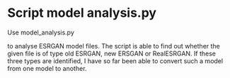 # Script model analysis.py

<p align="justify">Use <code></code>model_analysis.py</p> to analyse
ESRGAN model files. The script is able to find out whether the given 
file is of type old ESRGAN, new ERSGAN or RealESRGAN. If these three
types are identified, I have so far been able to convert such a model
from one model to another.</p> 

